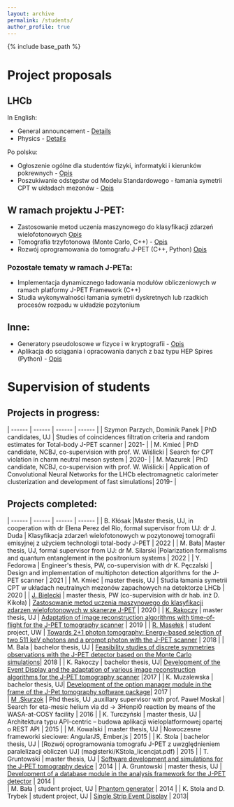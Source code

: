```yaml
---
layout: archive
permalink: /students/
author_profile: true
---
```


{% include base_path %}

Project proposals
===

LHCb
----

In English:

*   General announcement - [Details](../projekty_propozycje/lhcb_general_eng.pdf)
*   Physics - [Details](../projekty_propozycje/lhcb_fizyka_eng.pdf)

Po polsku:

*   Ogłoszenie ogólne dla studentów fizyki, informatyki i kierunków pokrewnych - [Opis](../projekty_propozycje/lhcb_general_pl.pdf)
*   Poszukiwanie odstępstw od Modelu Standardowego - łamania symetrii CPT w układach mezonów - [Opis](../projekty_propozycje/lhcb_fizyka.pdf)

W ramach projektu J-PET:
---

*   Zastosowanie metod uczenia maszynowego do klasyfikacji zdarzeń wielofotonowych [Opis](../projekty_propozycje/pet_machine_learning.pdf)
*   Tomografia trzyfotonowa (Monte Carlo, C++) - [Opis](../projekty_propozycje/pet_framework_3photonTomography.pdf)
*   Rozwój oprogramowania do tomografu J-PET (C++, Python) [Opis](../projekty_propozycje/pet_general.pdf)

### Pozostałe tematy w ramach J-PETa:

*   Implementacja dynamicznego ładowania modułów obliczeniowych w ramach platformy J-PET Framework (C++)
*   Studia wykonywalności łamania symetrii dyskretnych lub rzadkich procesów rozpadu w układzie pozytonium

Inne:
-----

*   Generatory pseudolosowe w fizyce i w kryptografii - [Opis](../projekty_propozycje/generatory.pdf)
*   Aplikacja do sciągania i opracowania danych z baz typu HEP Spires (Python) - [Opis](../projekty_propozycje/hep_inspire.pdf)


Supervision of students
===


Projects in progress:
---

| ------ | ------ | ------ | ------ |
| Szymon Parzych, Dominik Panek | PhD candidates, UJ | Studies of coincidences filtration criteria and random estimates for Total-body J-PET scanner  | 2021- | 
| M. Kmieć | PhD candidate, NCBJ, co-supervision with prof. W. Wiślicki | Search for CPT violation in charm neutral meson system  | 2020- | 
| M. Mazurek | PhD candidate, NCBJ, co-supervision with prof. W. Wiślicki | Application of Convolutional Neural Networks for the LHCb electromagnetic calorimeter clusterization and development of fast simulations| 2019- |


Projects completed:
---

| ------ | ------ | ------ | ------ |
| B. Kłósak |Master thesis, UJ, in cooperation with dr Elena Perez del Rio, formal supervisor from UJ: dr J. Duda | Klasyfikacja zdarzeń wielofotonowych w pozytonowej tomografii emisyjnej z użyciem technologii total-body J-PET | 2022 | 
| M. Bała|  Master thesis, UJ, formal supervisor from UJ: dr M. Silarski |Polarization formalisms and quantum entanglement in the positronium systems | 2022 | 
| Y. Fedorowa | Engineer's thesis, PW, co-supervision with dr K. Pęczalski | Design and implementation of multiphoton detection algorithms for the J-PET scanner | 2021 |
| M. Kmieć | master thesis, UJ | Studia łamania symetrii CPT w układach neutralnych mezonów zapachowych na detektorze LHCb | 2020 |
| [J. Bielecki](https://pl.linkedin.com/in/jan-bielecki) | master thesis, PW (co-supervision with dr hab. inż D. Kikoła)  | [Zastosowanie metod uczenia maszynowego do klasyfikacji zdarzen wielofotonowych w skanerze J-PET](http://pet.ncbj.gov.pl/wp-content/uploads/2019/10/JanBieleckiMasterThesis.pdf) | 2020 |
| [K. Rakoczy](https://pl.linkedin.com/in/kamil-rakoczy-6b18ba117/) | master thesis, UJ | [Adaptation of image reconstruction algorithms with time-of-flight for the J-PET tomography scanner](http://pet.ncbj.gov.pl/wp-content/uploads/2019/10/kamil-rakoczy-master-thesis.pdf) | 2019 |
| [R. Masełek](https://www.fuw.edu.pl/~rmaselek/) | student project, UW | [Towards 2+1 photon tomography: Energy-based selection of two 511 keV photons and a prompt photon with the J-PET scanner](https://arxiv.org/abs/1803.00996) | 2018 |
| M. Bala | bachelor thesis, UJ | [Feasibility studies of discrete symmetries observations with the J-PET detector based on the Monte Carlo simulations](magisterki/bachelor_thesis_Mateusz_Bala.pdf)| 2018 |
| K. Rakoczy | bachelor thesis, UJ| [Development of the Event Display and the adaptation of various image reconstruction algorithms for the J-PET tomography scanner](magisterki/Kamil-Rakoczy_pracaLicencjacka.pdf) |2017 |
| K. Muzalewska | bachelor thesis, UJ| [Development of the option manager module in the frame of the J-Pet tomography software package](magisterki/KlaraMuzalewska_pracaLicencjacka.pdf)| 2017 |  
| [M .Skurzok](http://koza.if.uj.edu.pl/staff/mskurzok) | Phd thesis, UJ ,auxillary supervisor with prof. Paweł Moskal | Search for eta-mesic helium via dd -> 3Henpi0 reaction by means of the WASA-at-COSY facility | 2016 |
| K. Turczyński | master thesis, UJ | Architektura typu API-centric – budowa aplikacji wieloplatformowej opartej o REST API | 2015 |
| M. Kowalski | master thesis, UJ | Nowoczesne frameworki sieciowe: AngularJS, Ember.js | 2015 |
| K. Stola | bachelor thesis, UJ | [Rozwój oprogramowania tomografu J-PET z uwzględnieniem paralelizacji obliczeń UJ] (magisterki/KStola_licencjat.pdf) | 2015 |
| T. Gruntowski | master thesis, UJ | [Software development and simulations for the J-PET tomography device](magisterki/t_gruntowski_thesis.pdf) | 2014 |
| A. Gruntowski | master thesis, UJ | [Development of a database module in the analysis framework for the J-PET detector](magisterki/MasterThesisAndrzejGruntowski.pdf) | 2014 |   
| M. Bała | student project, UJ | [Phantom generator](magisterki/JPET_Raport_Nr_6_2014_Phantom_Generator_Mateusz_Bala.pdf) | 2014 | 
| K. Stola and D. Trybek | student project, UJ | [Single Strip Event Display](magisterki/SingleStripEventDisplayReport.pdf) | 2013|
